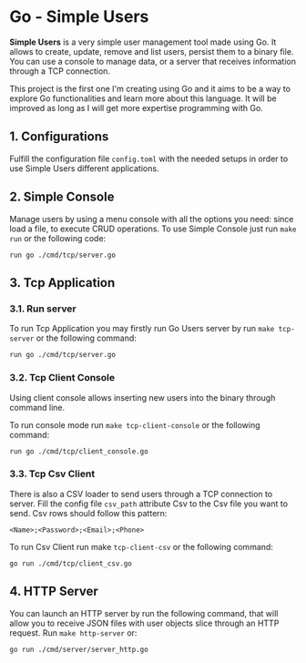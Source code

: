# Go - Simple Users
**Simple Users** is a very simple user management tool made using Go.
It allows to create, update, remove and list users, persist them to a binary file.
You can use a console to manage data, or a server that receives information through a TCP connection.

This project is the first one I'm creating using Go and it aims to be a way to explore Go functionalities and learn more about this language.
It will be improved as long as I will get more expertise programming with Go.

## 1. Configurations

Fulfill the configuration file ``config.toml`` with the needed setups in order to use Simple Users different applications.

## 2. Simple Console

Manage users by using a menu console with all the options you need: since load a file, to execute CRUD operations.
To use Simple Console just run ``make run`` or the following code:

```
run go ./cmd/tcp/server.go
```

## 3. Tcp Application

### 3.1. Run server

To run Tcp Application you may firstly run Go Users server by run ``make tcp-server`` or the following command:

```
run go ./cmd/tcp/server.go
```

### 3.2. Tcp Client Console

Using client console allows inserting new users into the binary through command line.

To run console mode run ``make tcp-client-console`` or the following command:

```
run go ./cmd/tcp/client_console.go
```

### 3.3. Tcp Csv Client

There is also a CSV loader to send users through a TCP connection to server.
Fill the config file ``csv_path`` attribute Csv to the Csv file you want to send.
Csv rows should follow this pattern:

``<Name>;<Password>;<Email>;<Phone>``

To run Csv Client run make ``tcp-client-csv`` or the following command:

```
go run ./cmd/tcp/client_csv.go
```

## 4. HTTP Server

You can launch an HTTP server by run the following command, that will allow you to receive JSON files with user objects slice through an HTTP request.
Run ``make http-server`` or:

```
go run ./cmd/server/server_http.go
```

